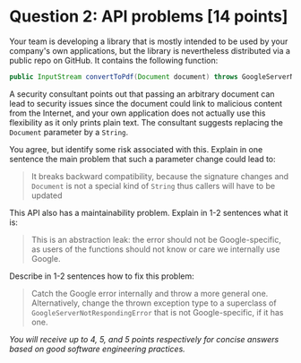 # Question 2: API problems [14 points]

Your team is developing a library that is mostly intended to be used by your company's own applications,
but the library is nevertheless distributed via a public repo on GitHub. It contains the following function:
```java
public InputStream convertToPdf(Document document) throws GoogleServerNotRespondingError
```
A security consultant points out that passing an arbitrary document can lead to security issues
since the document could link to malicious content from the Internet,
and your own application does not actually use this flexibility as it only prints plain text.
The consultant suggests replacing the `Document` parameter by a `String`.

You agree, but identify some risk associated with this. Explain in one sentence the main problem that such a parameter change could lead to:

> It breaks backward compatibility, because the signature changes and `Document` is not a special kind of `String` thus callers will have to be updated

This API also has a maintainability problem. Explain in 1-2 sentences what it is:

> This is an abstraction leak: the error should not be Google-specific, as users of the functions should not know or care we internally use Google.

Describe in 1-2 sentences how to fix this problem:

> Catch the Google error internally and throw a more general one.
> Alternatively, change the thrown exception type to a superclass of `GoogleServerNotRespondingError` that is not Google-specific, if it has one.


_You will receive up to 4, 5, and 5 points respectively for concise answers based on good software engineering practices._
